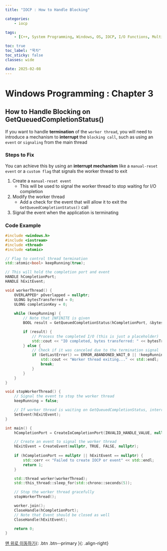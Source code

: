 ```yaml
---
title: "IOCP : How to Handle Blocking"

categories:
    - iocp

tags:
    - [C++, System Programming, Windows, OS, IOCP, I/O Functions, Multi-Threading]

toc: true
toc_label: "목차"
toc_sticky: false
classes: wide

date: 2025-02-08
---
```


# Windows Programming : Chapter 3

## How to Handle Blocking on GetQueuedCompletionStatus()
If you want to handle **termination** of the `worker thread`, you will need to introduce a mechanism to **interrupt** the `blocking call`, such as using an `event` or `signaling` from the main thread

### Steps to Fix
You can achieve this by using an **interrupt mechanism** like a `manual-reset event` or a `custom flag` that signals the worker thread to exit

1. Create a `manual-reset event`
    - This will be used to signal the worker thread to stop waiting for I/O completion
2. Modify the worker thread
    - Add a check for the event that will allow it to exit the `GetQueuedCompletionStatus()` call
3. Signal the event when the application is terminating

### Code Example
```cpp
#include <windows.h>
#include <iostream>
#include <thread>
#include <atomic>

// Flag to control thread termination
std::atomic<bool> keepRunning(true);  

// This will hold the completion port and event
HANDLE hCompletionPort;
HANDLE hExitEvent;

void workerThread() {
    OVERLAPPED* pOverlapped = nullptr;
    ULONG bytesTransferred = 0;
    ULONG completionKey = 0;
    
    while (keepRunning) {
        // Note that INFINITE is given
        BOOL result = GetQueuedCompletionStatus(hCompletionPort, &bytesTransferred, &completionKey, &pOverlapped, INFINITE);

        if (result) {
            // Process the completed I/O (this is just a placeholder)
            std::cout << "IO completed, bytes transferred: " << bytesTransferred << std::endl;
        } else {
            // Check if it was canceled due to the termination signal
            if (GetLastError() == ERROR_ABANDONED_WAIT_0 || !keepRunning) {
                std::cout << "Worker thread exiting..." << std::endl;
                break;
            }
        }
    }
}

void stopWorkerThread() {
    // Signal the event to stop the worker thread
    keepRunning = false;

    // If worker thread is waiting on GetQueuedCompletionStatus, interrupt it by signaling the exit event
    SetEvent(hExitEvent);
}

int main() {
    hCompletionPort = CreateIoCompletionPort(INVALID_HANDLE_VALUE, nullptr, 0, 1);

    // Create an event to signal the worker thread
    hExitEvent = CreateEvent(nullptr, TRUE, FALSE, nullptr);
    
    if (hCompletionPort == nullptr || hExitEvent == nullptr) {
        std::cerr << "Failed to create IOCP or event" << std::endl;
        return 1;
    }

    std::thread worker(workerThread);
    std::this_thread::sleep_for(std::chrono::seconds(5));

    // Stop the worker thread gracefully
    stopWorkerThread();

    worker.join();
    CloseHandle(hCompletionPort);
    // Note that Event should be closed as well
    CloseHandle(hExitEvent);

    return 0;
}
```





[맨 위로 이동하기](#){: .btn .btn--primary }{: .align-right}